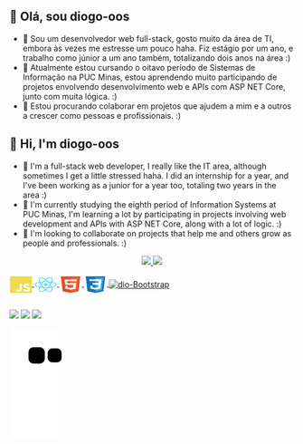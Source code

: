 ## 👋 Olá, sou diogo-oos
- 👀 Sou um desenvolvedor web full-stack, gosto muito da área de TI, embora às vezes me estresse um pouco haha. Fiz estágio por um ano, e trabalho como júnior a um ano também, totalizando dois anos na área :)
- 🌱 Atualmente estou cursando o oitavo período de Sistemas de Informação na PUC Minas, estou aprendendo muito participando de projetos envolvendo desenvolvimento web e APIs com ASP NET Core, junto com muita lógica. :)
- 💞️ Estou procurando colaborar em projetos que ajudem a mim e a outros a crescer como pessoas e profissionais. :)
  
##

## 👋 Hi, I'm diogo-oos
- 👀 I'm a full-stack web developer, I really like the IT area, although sometimes I get a little stressed haha. I did an internship for a year, and I've been working as a junior for a year too, totaling two years in the area :)
- 🌱 I'm currently studying the eighth period of Information Systems at PUC Minas, I'm learning a lot by participating in projects involving web development and APIs with ASP NET Core, along with a lot of logic. :)
- 💞️ I'm looking to collaborate on projects that help me and others grow as people and professionals. :)
<div align="center">
  <a href="https://github.com/diogo-oos">
  <img height="160em" src="https://github-readme-stats.vercel.app/api?username=diogo-oos&show_icons=true&theme=dark&include_all_commits=true&count_private=true"/>
  <img height="160em" src="https://github-readme-stats.vercel.app/api/top-langs/?username=diogo-oos&layout=compact&langs_count=7&theme=dark"/>
</div>
<div style="display: inline_block"><br>
  <link rel="stylesheet" type='text/css' href="https://cdn.jsdelivr.net/gh/devicons/devicon@latest/devicon.min.css" />
  <img align="center" alt="dio-Js" height="30" width="40" src="https://raw.githubusercontent.com/devicons/devicon/master/icons/javascript/javascript-plain.svg">
  <img align="center" alt="dio-React" height="30" width="40" src="https://raw.githubusercontent.com/devicons/devicon/master/icons/react/react-original.svg">
  <img align="center" alt="dio-HTML" height="30" width="40" src="https://raw.githubusercontent.com/devicons/devicon/master/icons/html5/html5-original.svg">
  <img align="center" alt="dio-CSS" height="30" width="40" src="https://raw.githubusercontent.com/devicons/devicon/master/icons/css3/css3-original.svg">
  <img align="center" alt="dio-Bootstrap" height="30" width="40" src="https://cdn.jsdelivr.net/gh/devicons/devicon/icons/bootstrap/bootstrap-plain.svg">
</div>
  
  ##
 
<div> 
  <a href="https://www.instagram.com/gmarques.diogo/" target="_blank"><img src="https://img.shields.io/badge/-Instagram-%23E4405F?style=for-the-badge&logo=instagram&logoColor=white" target="_blank"></a>
  <a href = "mailto:diogomarquesbhdm19@gmail.com"><img src="https://img.shields.io/badge/-Gmail-%23333?style=for-the-badge&logo=gmail&logoColor=white" target="_blank"></a>
  <a href="https://www.linkedin.com/in/diogo-m-gomes-12987a1b5" target="_blank"><img src="https://img.shields.io/badge/-LinkedIn-%230077B5?style=for-the-badge&logo=linkedin&logoColor=white" target="_blank"></a> 
 
  ![Snake animation](https://github.com/diogo-oos/diogo-oos/blob/output/github-contribution-grid-snake.svg)
 
</div>

<!---
diogo-oos/diogo-oos is a ✨ special ✨ repository because its `README.md` (this file) appears on your GitHub profile.
You can click the Preview link to take a look at your changes.
--->
